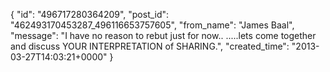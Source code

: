  {
   "id": "496717280364209",
   "post_id": "462493170453287_496116653757605",
   "from_name": "James Baal",
   "message": "I have no reason to rebut just for now.. .....lets come together and discuss YOUR INTERPRETATION of SHARING.",
   "created_time": "2013-03-27T14:03:21+0000"
 }
